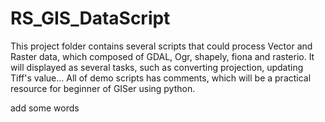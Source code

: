 # RS_GIS_DataScript
This project folder contains several scripts that could process Vector and Raster data, which composed of GDAL, Ogr, shapely, fiona and rasterio. It will displayed as several tasks, such as converting projection, updating Tiff's value... All of demo scripts has comments, which will be a practical resource for beginner of GISer using python.  

add some words